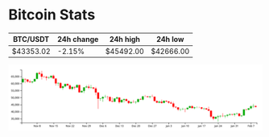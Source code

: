 # Bitcoin Stats

BTC/USDT|24h change|24h high|24h low|
|---|---|---|---|
|$43353.02|-2.15%|$45492.00|$42666.00|

<img src="./chart.svg">
